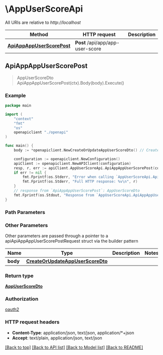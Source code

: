 # \AppUserScoreApi

All URIs are relative to *http://localhost*

Method | HTTP request | Description
------------- | ------------- | -------------
[**ApiAppAppUserScorePost**](AppUserScoreApi.md#ApiAppAppUserScorePost) | **Post** /api/app/app-user-score | 



## ApiAppAppUserScorePost

> AppUserScoreDto ApiAppAppUserScorePost(ctx).Body(body).Execute()



### Example

```go
package main

import (
    "context"
    "fmt"
    "os"
    openapiclient "./openapi"
)

func main() {
    body := *openapiclient.NewCreateOrUpdateAppUserScoreDto() // CreateOrUpdateAppUserScoreDto |  (optional)

    configuration := openapiclient.NewConfiguration()
    apiClient := openapiclient.NewAPIClient(configuration)
    resp, r, err := apiClient.AppUserScoreApi.ApiAppAppUserScorePost(context.Background()).Body(body).Execute()
    if err != nil {
        fmt.Fprintf(os.Stderr, "Error when calling `AppUserScoreApi.ApiAppAppUserScorePost``: %v\n", err)
        fmt.Fprintf(os.Stderr, "Full HTTP response: %v\n", r)
    }
    // response from `ApiAppAppUserScorePost`: AppUserScoreDto
    fmt.Fprintf(os.Stdout, "Response from `AppUserScoreApi.ApiAppAppUserScorePost`: %v\n", resp)
}
```

### Path Parameters



### Other Parameters

Other parameters are passed through a pointer to a apiApiAppAppUserScorePostRequest struct via the builder pattern


Name | Type | Description  | Notes
------------- | ------------- | ------------- | -------------
 **body** | [**CreateOrUpdateAppUserScoreDto**](CreateOrUpdateAppUserScoreDto.md) |  | 

### Return type

[**AppUserScoreDto**](AppUserScoreDto.md)

### Authorization

[oauth2](../README.md#oauth2)

### HTTP request headers

- **Content-Type**: application/json, text/json, application/*+json
- **Accept**: text/plain, application/json, text/json

[[Back to top]](#) [[Back to API list]](../README.md#documentation-for-api-endpoints)
[[Back to Model list]](../README.md#documentation-for-models)
[[Back to README]](../README.md)

